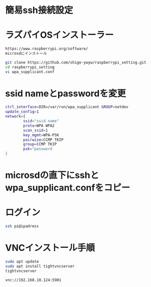 # 簡易ssh接続設定

# ラズパイOSインストーラー
```bash
https://www.raspberrypi.org/software/
microsdにインストール
```

```bash
git clone https://github.com/shige-ywyw/raspberrypi_setting.git
cd raspberrypi_setting
vi wpa_supplicant.conf
```

# ssid nameとpasswordを変更
```bash
ctrl_interface=DIR=/var/run/wpa_supplicant GROUP=netdev
update_config=1
network={
        ssid="ssid name"
        proto=WPA WPA2
        scan_ssid=1
        key_mgmt=WPA-PSK
        pairwise=CCMP TKIP
        group=CCMP TKIP
        psk="password
}
```

# microsdの直下にsshとwpa_supplicant.confをコピー

# ログイン
```bash
ssh pi@ipadress
```

# VNCインストール手順
```bash
sudo apt update
sudo apt install tightvncserver
tightvncserver

vnc://192.168.10.124:5901
```
